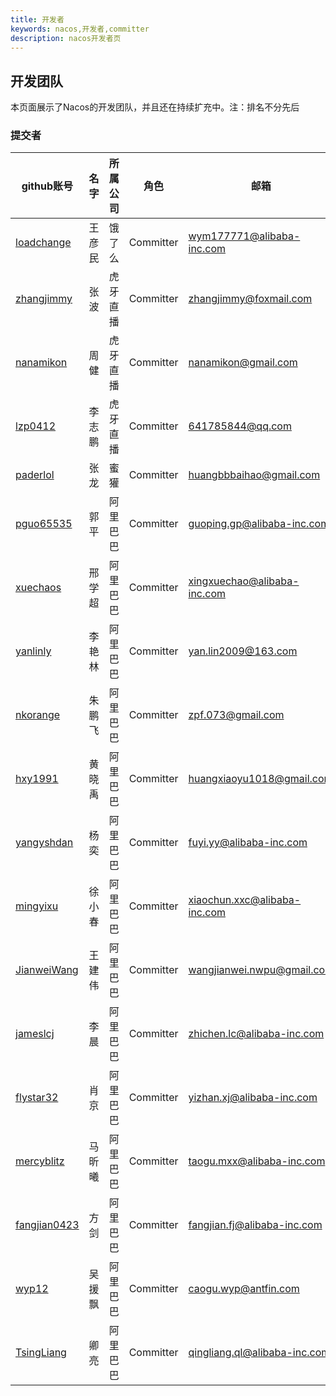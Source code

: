 ```yaml
---
title: 开发者
keywords: nacos,开发者,committer
description: nacos开发者页
---
```


## 开发团队

本页面展示了Nacos的开发团队，并且还在持续扩充中。注：排名不分先后

### 提交者

| github账号                                       | 名字   | 所属公司 | 角色      | 邮箱                                                         |
| ----------------------------------------------- | ------ | -------- | --------- | ------------------------------------------------------------ |
| [loadchange](https://github.com/loadchange)     | 王彦民 | 饿了么   | Committer | wym177771@alibaba-inc.com                                    |
| [zhangjimmy](https://github.com/zhangjimmy)     | 张波   | 虎牙直播 | Committer | zhangjimmy@foxmail.com                                       |
| [nanamikon](https://github.com/nanamikon)       | 周健   | 虎牙直播 | Committer | nanamikon@gmail.com                                          |
| [lzp0412](https://github.com/lzp0412)           | 李志鹏 | 虎牙直播 | Committer | 641785844@qq.com                                             |
| [paderlol](https://github.com/paderlol)         | 张龙   | 蜜獾    | Committer | huangbbbaihao@gmail.com                                     |
| [pguo65535](https://github.com/pguo65535)       | 郭平   | 阿里巴巴 | Committer | guoping.gp@alibaba-inc.com                                   |
| [xuechaos](https://github.com/xuechaos)         | 邢学超 | 阿里巴巴 | Committer | xingxuechao@alibaba-inc.com                                  |
| [yanlinly](https://github.com/yanlinly)         | 李艳林 | 阿里巴巴 | Committer | yan.lin2009@163.com                                    |
| [nkorange](https://github.com/nkorange)         | 朱鹏飞 | 阿里巴巴 | Committer | zpf.073@gmail.com                                    |
| [hxy1991](https://github.com/hxy1991)           | 黄晓禹 | 阿里巴巴 | Committer | huangxiaoyu1018@gmail.com                                    |
| [yangyshdan](https://github.com/yangyshdan)     | 杨奕   | 阿里巴巴 | Committer | fuyi.yy@alibaba-inc.com                                      |
| [mingyixu](https://github.com/mingyixu)         | 徐小春 | 阿里巴巴 | Committer | xiaochun.xxc@alibaba-inc.com                                 |
| [JianweiWang](https://github.com/JianweiWang)   | 王建伟 | 阿里巴巴 | Committer | wangjianwei.nwpu@gmail.com                                  |
| [jameslcj](https://github.com/jameslcj)         | 李晨   | 阿里巴巴 | Committer | zhichen.lc@alibaba-inc.com                                   |
| [flystar32](https://github.com/flystar32)       | 肖京   | 阿里巴巴 | Committer | yizhan.xj@alibaba-inc.com                                    |
| [mercyblitz](https://github.com/mercyblitz)     | 马昕曦 | 阿里巴巴 | Committer | taogu.mxx@alibaba-inc.com                                    |
| [fangjian0423](https://github.com/fangjian0423) | 方剑   | 阿里巴巴 | Committer | fangjian.fj@alibaba-inc.com                                  |
| [wyp12](https://github.com/wyp12)               | 吴援飘 | 阿里巴巴 | Committer | caogu.wyp@antfin.com                                         |
| [TsingLiang](https://github.com/TsingLiang)     | 卿亮   | 阿里巴巴 | Committer | qingliang.ql@alibaba-inc.com                                 |                      |